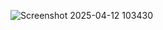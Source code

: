 ![Screenshot 2025-04-12 103430](https://github.com/user-attachments/assets/96f7c606-5ee5-4e9b-bb5a-4774f362a83b)
